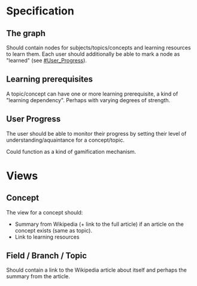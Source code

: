 Specification
=============


## The graph

Should contain nodes for subjects/topics/concepts and learning resources to learn them. Each user should additionally be able to mark a node as "learned" (see [#User_Progress]()).


## Learning prerequisites 

A topic/concept can have one or more learning prerequisite, a kind of "learning dependency". Perhaps with varying degrees of strength.


## User Progress

The user should be able to monitor their progress by setting their level of understanding/aquaintance for a concept/topic.

Could function as a kind of gamification mechanism.


# Views

## Concept

The view for a concept should:

 - Summary from Wikipedia (+ link to the full article) if an article on the concept exists (same as topic).
 - Link to learning resources

## Field / Branch / Topic

Should contain a link to the Wikipedia article about itself and perhaps the summary from the article.
